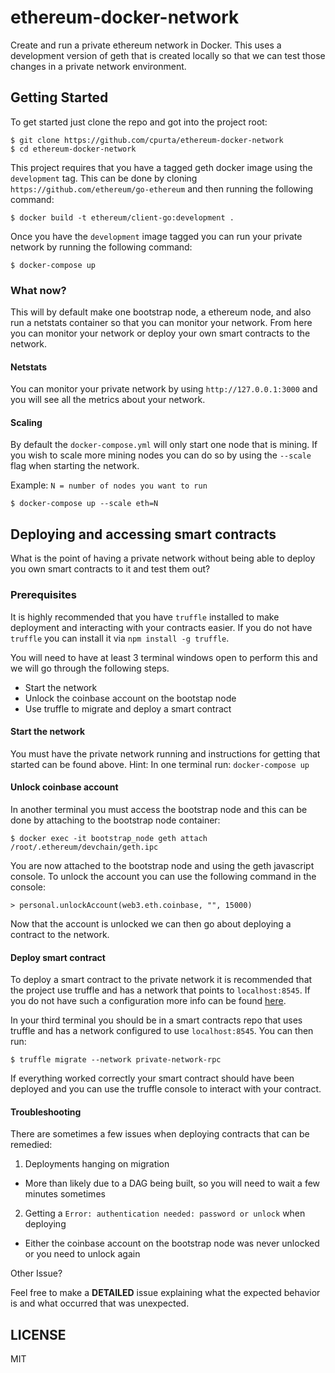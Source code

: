 # ethereum-docker-network

Create and run a private ethereum network in Docker. This uses a development version
of geth that is created locally so that we can test those changes in a private network
environment.

## Getting Started

To get started just clone the repo and got into the project root:

```
$ git clone https://github.com/cpurta/ethereum-docker-network
$ cd ethereum-docker-network
```

This project requires that you have a tagged geth docker image using the `development`
tag. This can be done by cloning `https://github.com/ethereum/go-ethereum` and then
running the following command:

```
$ docker build -t ethereum/client-go:development .
```

Once you have the `development` image tagged you can run your private network by
running the following command:

```
$ docker-compose up
```

### What now?

This will by default make one bootstrap node, a ethereum node, and also run a netstats
container so that you can monitor your network. From here you can monitor your network
or deploy your own smart contracts to the network.

#### Netstats

You can monitor your private network by using `http://127.0.0.1:3000` and you will see
all the metrics about your network.

#### Scaling

By default the `docker-compose.yml` will only start one node that is mining. If you
wish to scale more mining nodes you can do so by using the `--scale` flag when starting
the network.

Example:
`N = number of nodes you want to run`
```
$ docker-compose up --scale eth=N
```

## Deploying and accessing smart contracts

What is the point of having a private network without being able to deploy you own
smart contracts to it and test them out?

### Prerequisites

It is highly recommended that you have `truffle` installed to make deployment and
interacting with your contracts easier. If you do not have `truffle` you can install
it via `npm install -g truffle`.

You will need to have at least 3 terminal windows open to perform this and we will
go through the following steps.

 - Start the network
 - Unlock the coinbase account on the bootstap node
 - Use truffle to migrate and deploy a smart contract

#### Start the network

You must have the private network running and instructions for getting that started
can be found above. Hint: In one terminal run: `docker-compose up`

#### Unlock coinbase account

In another terminal you must access the bootstrap node and this can be done by attaching
to the bootstrap node container:

```
$ docker exec -it bootstrap_node geth attach /root/.ethereum/devchain/geth.ipc
```

You are now attached to the bootstrap node and using the geth javascript console. To
unlock the account you can use the following command in the console:

```
> personal.unlockAccount(web3.eth.coinbase, "", 15000)
```

Now that the account is unlocked we can then go about deploying a contract to the network.

#### Deploy smart contract

To deploy a smart contract to the private network it is recommended that the project
use truffle and has a network that points to `localhost:8545`. If you do not have such
a configuration more info can be found [here](https://truffleframework.com/docs/advanced/configuration).

In your third terminal you should be in a smart contracts repo that uses truffle and
has a network configured to use `localhost:8545`. You can then run:

```
$ truffle migrate --network private-network-rpc
```

If everything worked correctly your smart contract should have been deployed and you
can use the truffle console to interact with your contract.

#### Troubleshooting

There are sometimes a few issues when deploying contracts that can be remedied:

1. Deployments hanging on migration
 - More than likely due to a DAG being built, so you will need to wait a few minutes sometimes
2. Getting a `Error: authentication needed: password or unlock` when deploying
 - Either the coinbase account on the bootstrap node was never unlocked or you need to unlock again

Other Issue?

Feel free to make a **DETAILED** issue explaining what the expected behavior is and
what occurred that was unexpected.

## LICENSE

MIT
